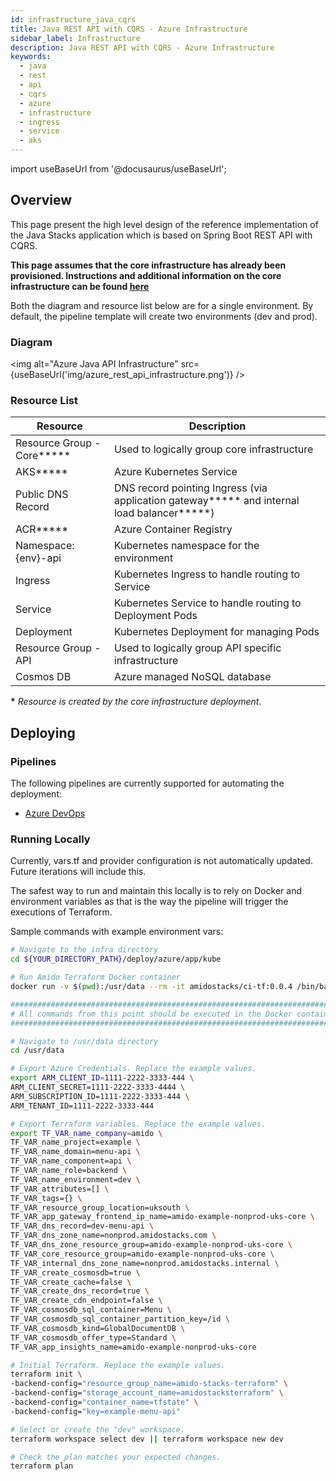 ```yaml
---
id: infrastructure_java_cqrs
title: Java REST API with CQRS - Azure Infrastructure
sidebar_label: Infrastructure
description: Java REST API with CQRS - Azure Infrastructure
keywords:
  - java
  - rest 
  - api
  - cqrs
  - azure
  - infrastructure
  - ingress
  - service
  - aks
---
```


import useBaseUrl from '@docusaurus/useBaseUrl';

## Overview

This page present the high level design of the reference implementation of the Java Stacks
application which is based on Spring Boot REST API with CQRS.

**This page assumes that the core infrastructure has already been provisioned. Instructions and additional information on the core infrastructure can be found [here](../../../../infrastructure/azure/core_infrastructure.md)**

Both the diagram and resource list below are for a single environment. By default, the pipeline template will create two environments (dev and prod).

### Diagram

<img alt="Azure Java API Infrastructure" src={useBaseUrl('img/azure_rest_api_infrastructure.png')} />

### Resource List

| Resource                    | Description                                                                                  |
| --------------------------- | -------------------------------------------------------------------------------------------- |
| Resource Group - Core**\*** | Used to logically group core infrastructure                                                  |
| AKS**\***                   | Azure Kubernetes Service                                                                     |
| Public DNS Record           | DNS record pointing Ingress (via application gateway**\*** and internal load balancer**\***) |
| ACR**\***                   | Azure Container Registry                                                                     |
| Namespace: {env}-api        | Kubernetes namespace for the environment                                                     |
| Ingress                     | Kubernetes Ingress to handle routing to Service                                              |
| Service                     | Kubernetes Service to handle routing to Deployment Pods                                      |
| Deployment                  | Kubernetes Deployment for managing Pods                                                      |
| Resource Group - API        | Used to logically group API specific infrastructure                                          |
| Cosmos DB                   | Azure managed NoSQL database                                                                 |

**\*** _Resource is created by the core infrastructure deployment._

## Deploying

### Pipelines

The following pipelines are currently supported for automating the deployment:

- [Azure DevOps](./pipeline_java_cqrs.md)

### Running Locally

Currently, vars.tf and provider configuration is not
automatically updated. Future iterations will include this.

The safest way to run and maintain this locally is to rely on Docker and environment
variables as that is the way the pipeline will trigger the
executions of Terraform.

Sample commands with example environment vars:

```bash
# Navigate to the infra directory
cd ${YOUR_DIRECTORY_PATH}/deploy/azure/app/kube

# Run Amido Terraform Docker container
docker run -v $(pwd):/usr/data --rm -it amidostacks/ci-tf:0.0.4 /bin/bash

###########################################################################
# All commands from this point should be executed in the Docker container #
###########################################################################

# Navigate to /usr/data directory
cd /usr/data

# Export Azure Credentials. Replace the example values.
export ARM_CLIENT_ID=1111-2222-3333-444 \
ARM_CLIENT_SECRET=1111-2222-3333-4444 \
ARM_SUBSCRIPTION_ID=1111-2222-3333-444 \
ARM_TENANT_ID=1111-2222-3333-444

# Export Terraform variables. Replace the example values.
export TF_VAR_name_company=amido \
TF_VAR_name_project=example \
TF_VAR_name_domain=menu-api \
TF_VAR_name_component=api \
TF_VAR_name_role=backend \
TF_VAR_name_environment=dev \
TF_VAR_attributes=[] \
TF_VAR_tags={} \
TF_VAR_resource_group_location=uksouth \
TF_VAR_app_gateway_frontend_ip_name=amido-example-nonprod-uks-core \
TF_VAR_dns_record=dev-menu-api \
TF_VAR_dns_zone_name=nonprod.amidostacks.com \
TF_VAR_dns_zone_resource_group=amido-example-nonprod-uks-core \
TF_VAR_core_resource_group=amido-example-nonprod-uks-core \
TF_VAR_internal_dns_zone_name=nonprod.amidostacks.internal \
TF_VAR_create_cosmosdb=true \
TF_VAR_create_cache=false \
TF_VAR_create_dns_record=true \
TF_VAR_create_cdn_endpoint=false \
TF_VAR_cosmosdb_sql_container=Menu \
TF_VAR_cosmosdb_sql_container_partition_key=/id \
TF_VAR_cosmosdb_kind=GlobalDocumentDB \
TF_VAR_cosmosdb_offer_type=Standard \
TF_VAR_app_insights_name=amido-example-nonprod-uks-core

# Initial Terraform. Replace the example values.
terraform init \
-backend-config="resource_group_name=amido-stacks-terraform" \
-backend-config="storage_account_name=amidostacksterraform" \
-backend-config="container_name=tfstate" \
-backend-config="key=example-menu-api"

# Select or create the "dev" workspace.
terraform workspace select dev || terraform workspace new dev

# Check the plan matches your expected changes.
terraform plan
```
